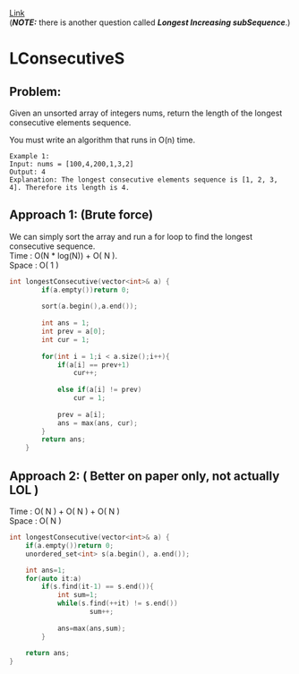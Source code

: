 [Link](https://leetcode.com/problems/longest-consecutive-sequence/)<br>
(***NOTE:*** there is another question called ***Longest Increasing subSequence***.)
# LConsecutiveS
## Problem:
Given an unsorted array of integers nums, return the length of the longest consecutive elements sequence.

You must write an algorithm that runs in O(n) time.
```
Example 1:
Input: nums = [100,4,200,1,3,2]
Output: 4
Explanation: The longest consecutive elements sequence is [1, 2, 3, 4]. Therefore its length is 4.
```

## Approach 1: (Brute force)
We can simply sort the array and run a for loop to find the longest consecutive sequence.<br>
Time :  O(N * log(N)) + O( N ).<br>
Space : O( 1 )

```cpp
int longestConsecutive(vector<int>& a) {
        if(a.empty())return 0;
        
        sort(a.begin(),a.end());
        
        int ans = 1;
        int prev = a[0];
        int cur = 1;
        
        for(int i = 1;i < a.size();i++){
            if(a[i] == prev+1)
                cur++;
            
            else if(a[i] != prev)
                cur = 1;
            
            prev = a[i];
            ans = max(ans, cur);
        }
        return ans;
    }
```

## Approach 2: ( Better on paper only, not actually LOL  )
Time :  O( N ) + O( N ) + O( N )<br>
Space : O( N )

```cpp
int longestConsecutive(vector<int>& a) {
    if(a.empty())return 0;
    unordered_set<int> s(a.begin(), a.end());

    int ans=1;
    for(auto it:a)
        if(s.find(it-1) == s.end()){
            int sum=1;
            while(s.find(++it) != s.end())
                    sum++;
                
            ans=max(ans,sum);
        }
    
    return ans;
}

```